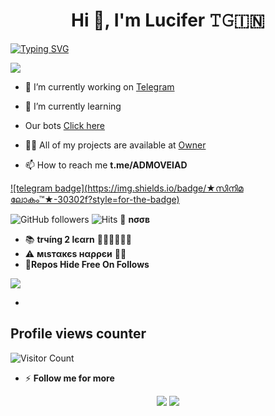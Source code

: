 <h1 align="center">Hi 👋, I'm Lucifer 𝚃𝙶🇮🇳</h1>

[![Typing SVG](https://readme-typing-svg.herokuapp.com/?lines=Welcome+to+My+GitHub+Profile)](https://git.io/typing-svg)
<!---
Adhwaith/Adhwaith is a ✨ special ✨ repository because its `README.md` (this file) appears on your GitHub profile.
You can click the Preview link to take a look at your changes.
--->
<p><img aling="center"src="https://steamuserimages-a.akamaihd.net/ugc/2431257904741262239/5224F69217562A3C070E381FE3DAC295BCF5C9A8/"/></p>


- 🔭 I’m currently working on [Telegram](t.me/Lucifer_Devil_AD)

- 🌱 I’m currently learning 

- Our bots [Click here](https://t.me/ADMOVEIAD)

- 👨‍💻 All of my projects are available at [Owner](t.me/ADMOVEIAD)

- 📫 How to reach me **t.me/ADMOVEIAD**

[![telegram badge](https://img.shields.io/badge/★സിനിമ ലോകം™★-30302f?style=for-the-badge)](https://t.me/ADMOVEIAD)


![GitHub followers](https://img.shields.io/github/followers/AdhwaithD?style=social)      ![Hits](https://hits.seeyoufarm.com/api/count/incr/badge.svg?url=https://github.com/AdhwaithD/)
🌚 <b>nσσв</b>
- 📚 <b>trчíng 2 lєαrn</b> 🚶🏻‍♂️🚶🏻‍♂️
- ⚠️ <b>мιѕтαкєѕ нαρρєи</b> 🤷‍♂️
- 🌹<b>Repos Hide Free On Follows</b>

<p><img aling="center"src="https://user-images.githubusercontent.com/49580304/110318584-81067880-7fc2-11eb-8391-152d308e7f2b.gif"/></p>

- 
## Profile views counter
![Visitor Count](https://profile-counter.glitch.me/{Arun-TG}/count.svg)
 
-  ⚡ **Follow me for more**
 
 <p align="center">
    <img src="https://github-readme-stats.vercel.app/api?username=AdhwaithD_icons=true&title_color=00AEDDFF&text_color=FCFCFC&icon_color=00AEDDFF&bg_color=151515&border_color=FCFCFC&border_radius=8&include_all_commits=true&count_private=true"/>
    <img src="http://github-readme-streak-stats.herokuapp.com?user=AdhwaithD&background=151515&currStreakNum=FFFFFF&border=FFFFFF&stroke=FFFFFF&ring=00AEDD&fire=00AEDD&sideNums=FFFFFF&currStreakLabel=00AEDD&sideLabels=FFFFFF&dates=FFFFFF"/>
</p>
 
 
